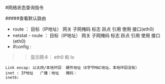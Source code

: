 #网络状态查询指令

#####查看默认路由
+ route  ： 目标（IP地址） 网关 子网掩码  标志 跃点 引用 使用 接口(eth0)
+ netstat - route ： 目标（IP地址） 网关 子网掩码  标志 跃点 引用 使用 接口(eth0)
+ ifconfig : 
>>   显示网卡： eth0   和  lo 
```
Link encap: 以太网/本地环回  硬件地址（6字节MAC地址，本地环回没有）
inet : IP地址   广播：地址   掩码：
inet6:


```
     
